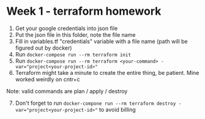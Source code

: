 # Week 1 - terraform homework

1. Get your google credentials into json file
2. Put the json file in this folder, note the file name
3. Fill in variables.tf "credentials" variable with a file name (path will be figured out by docker)
4. Run `docker-compose run --rm terraform init`
5. Run `docker-compose run --rm terraform <your-command> -var="project<your-project-id>"`
6. Terraform might take a minute to create the entire thing, be patient. Mine worked weirdly on cntr+c

Note: valid commands are plan / apply / destroy

7. Don't forget to run `docker-compone run --rm terraform destroy -var="project<your-project-id>"` to avoid billing
